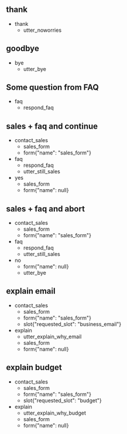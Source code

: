 ## thank
* thank
  - utter_noworries

## goodbye
* bye
  - utter_bye
  
 ## Some question from FAQ
* faq
  - respond_faq
  
  
## sales + faq and continue
* contact_sales
    - sales_form
    - form{"name": "sales_form"}
* faq
    - respond_faq
    - utter_still_sales
* yes
    - sales_form
    - form{"name": null}
    
## sales + faq and abort
* contact_sales
    - sales_form
    - form{"name": "sales_form"}
* faq
    - respond_faq
    - utter_still_sales
* no
    - form{"name": null}
    - utter_bye
    
## explain email
* contact_sales
    - sales_form
    - form{"name": "sales_form"}
    - slot{"requested_slot": "business_email"}
* explain
    - utter_explain_why_email
    - sales_form
    - form{"name": null}

## explain budget
* contact_sales
    - sales_form
    - form{"name": "sales_form"}
    - slot{"requested_slot": "budget"}
* explain
    - utter_explain_why_budget
    - sales_form
    - form{"name": null}